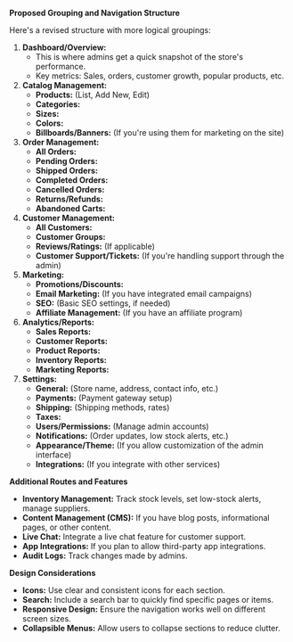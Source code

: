 
**Proposed Grouping and Navigation Structure**

Here's a revised structure with more logical groupings:

1.  **Dashboard/Overview:**
    * This is where admins get a quick snapshot of the store's performance.
    * Key metrics: Sales, orders, customer growth, popular products, etc.
2.  **Catalog Management:**
    * **Products:** (List, Add New, Edit)
    * **Categories:**
    * **Sizes:**
    * **Colors:**
    * **Billboards/Banners:** (If you're using them for marketing on the site)
3.  **Order Management:**
    * **All Orders:**
    * **Pending Orders:**
    * **Shipped Orders:**
    * **Completed Orders:**
    * **Cancelled Orders:**
    * **Returns/Refunds:**
    * **Abandoned Carts:**
4.  **Customer Management:**
    * **All Customers:**
    * **Customer Groups:**
    * **Reviews/Ratings:** (If applicable)
    * **Customer Support/Tickets:** (If you're handling support through the admin)
5.  **Marketing:**
    * **Promotions/Discounts:**
    * **Email Marketing:** (If you have integrated email campaigns)
    * **SEO:** (Basic SEO settings, if needed)
    * **Affiliate Management:** (If you have an affiliate program)
6.  **Analytics/Reports:**
    * **Sales Reports:**
    * **Customer Reports:**
    * **Product Reports:**
    * **Inventory Reports:**
    * **Marketing Reports:**
7.  **Settings:**
    * **General:** (Store name, address, contact info, etc.)
    * **Payments:** (Payment gateway setup)
    * **Shipping:** (Shipping methods, rates)
    * **Taxes:**
    * **Users/Permissions:** (Manage admin accounts)
    * **Notifications:** (Order updates, low stock alerts, etc.)
    * **Appearance/Theme:** (If you allow customization of the admin interface)
    * **Integrations:** (If you integrate with other services)


**Additional Routes and Features**

* **Inventory Management:** Track stock levels, set low-stock alerts, manage suppliers.
* **Content Management (CMS):** If you have blog posts, informational pages, or other content.
* **Live Chat:** Integrate a live chat feature for customer support.
* **App Integrations:** If you plan to allow third-party app integrations.
* **Audit Logs:** Track changes made by admins.

**Design Considerations**

* **Icons:** Use clear and consistent icons for each section.
* **Search:** Include a search bar to quickly find specific pages or items.
* **Responsive Design:** Ensure the navigation works well on different screen sizes.
* **Collapsible Menus:** Allow users to collapse sections to reduce clutter.
